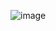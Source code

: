 ![image](https://github.com/git03-Nguyen/Sorting-Algorithm-Comparison/assets/94167719/1947cc6b-eef0-4e8f-8b05-e7a8ccb4ac74)

